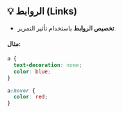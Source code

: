 ## 💡 الروابط (Links)

- **تخصيص الروابط** باستخدام تأثير التمرير.

#### مثال:

```css
a {
  text-decoration: none;
  color: blue;
}

a:hover {
  color: red;
}
```
